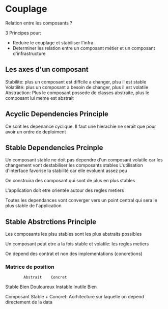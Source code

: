 # Couplage

Relation entre les composants ?

3 Principes pour:
- Reduire le couplage et stabiliser l'infra.
- Determiner les relation entre un composant métier et un composant d'infrastructure


## Les axes d'un composant
Stabilite: plus un composant est diffcile a changer, plsu il est stable
Volatilité: plus un composant a besoin de changer, plus il est volatile
Abstraction: Plus le composant possede de classes abstraite, plus le composant lui meme est abstrait

## Acyclic Dependencies Principle
Ce sont les depenance cyclique. Il faut une hierachie ne serait que pour avoir un ordre de deploiment


## Stable Dependencies Prcinple
Un composant stable ne doit pas dependre d'un composant volatile car les changement vont destabiliser les composants stables
L'utilisation d'interface favorise la stabilité car elle evoluent assez peu

On construira des composant qui sont de plus en plus stables

L'application doit etre orientée autour des regles metiers

Toutes les dependances vont converger vers un point central qui sera le plus stable de l'application

## Stable Abstrctions Principle
Les composants les plsu stables sont les plus abstraits possibles

Un composant peut etre a la fois stable et volatile: les regles metiers

On depend des contrat et non des implementations (concretions)



### Matrice de position

            Abstrait    Concret
Stable      Bien        Douloureux
Instable    Inutile     Bien

Composant Stable + Concret: Acrhitecture sur laquelle on depend directement de la data









